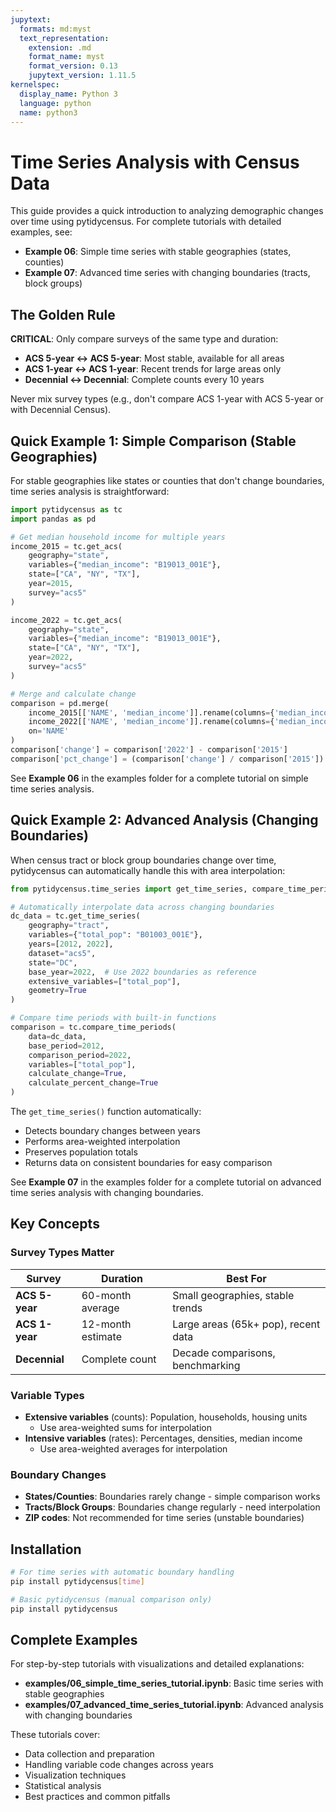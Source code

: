 ```yaml
---
jupytext:
  formats: md:myst
  text_representation:
    extension: .md
    format_name: myst
    format_version: 0.13
    jupytext_version: 1.11.5
kernelspec:
  display_name: Python 3
  language: python
  name: python3
---
```


# Time Series Analysis with Census Data

This guide provides a quick introduction to analyzing demographic changes over time using pytidycensus. For complete tutorials with detailed examples, see:

- **Example 06**: Simple time series with stable geographies (states, counties)
- **Example 07**: Advanced time series with changing boundaries (tracts, block groups)

## The Golden Rule

**CRITICAL**: Only compare surveys of the same type and duration:

- **ACS 5-year ↔ ACS 5-year**: Most stable, available for all areas
- **ACS 1-year ↔ ACS 1-year**: Recent trends for large areas only
- **Decennial ↔ Decennial**: Complete counts every 10 years

Never mix survey types (e.g., don't compare ACS 1-year with ACS 5-year or with Decennial Census).

## Quick Example 1: Simple Comparison (Stable Geographies)

For stable geographies like states or counties that don't change boundaries, time series analysis is straightforward:

```python
import pytidycensus as tc
import pandas as pd

# Get median household income for multiple years
income_2015 = tc.get_acs(
    geography="state",
    variables={"median_income": "B19013_001E"},
    state=["CA", "NY", "TX"],
    year=2015,
    survey="acs5"
)

income_2022 = tc.get_acs(
    geography="state",
    variables={"median_income": "B19013_001E"},
    state=["CA", "NY", "TX"],
    year=2022,
    survey="acs5"
)

# Merge and calculate change
comparison = pd.merge(
    income_2015[['NAME', 'median_income']].rename(columns={'median_income': '2015'}),
    income_2022[['NAME', 'median_income']].rename(columns={'median_income': '2022'}),
    on='NAME'
)
comparison['change'] = comparison['2022'] - comparison['2015']
comparison['pct_change'] = (comparison['change'] / comparison['2015']) * 100
```

See **Example 06** in the examples folder for a complete tutorial on simple time series analysis.

## Quick Example 2: Advanced Analysis (Changing Boundaries)

When census tract or block group boundaries change over time, pytidycensus can automatically handle this with area interpolation:

```python
from pytidycensus.time_series import get_time_series, compare_time_periods

# Automatically interpolate data across changing boundaries
dc_data = tc.get_time_series(
    geography="tract",
    variables={"total_pop": "B01003_001E"},
    years=[2012, 2022],
    dataset="acs5",
    state="DC",
    base_year=2022,  # Use 2022 boundaries as reference
    extensive_variables=["total_pop"],
    geometry=True
)

# Compare time periods with built-in functions
comparison = tc.compare_time_periods(
    data=dc_data,
    base_period=2012,
    comparison_period=2022,
    variables=["total_pop"],
    calculate_change=True,
    calculate_percent_change=True
)
```

The `get_time_series()` function automatically:

- Detects boundary changes between years
- Performs area-weighted interpolation
- Preserves population totals
- Returns data on consistent boundaries for easy comparison

See **Example 07** in the examples folder for a complete tutorial on advanced time series analysis with changing boundaries.

## Key Concepts

### Survey Types Matter

| Survey | Duration | Best For |
|--------|----------|----------|
| **ACS 5-year** | 60-month average | Small geographies, stable trends |
| **ACS 1-year** | 12-month estimate | Large areas (65k+ pop), recent data |
| **Decennial** | Complete count | Decade comparisons, benchmarking |

### Variable Types

- **Extensive variables** (counts): Population, households, housing units
  - Use area-weighted sums for interpolation
- **Intensive variables** (rates): Percentages, densities, median income
  - Use area-weighted averages for interpolation

### Boundary Changes

- **States/Counties**: Boundaries rarely change - simple comparison works
- **Tracts/Block Groups**: Boundaries change regularly - need interpolation
- **ZIP codes**: Not recommended for time series (unstable boundaries)

## Installation

```bash
# For time series with automatic boundary handling
pip install pytidycensus[time]

# Basic pytidycensus (manual comparison only)
pip install pytidycensus
```

## Complete Examples

For step-by-step tutorials with visualizations and detailed explanations:

- **examples/06_simple_time_series_tutorial.ipynb**: Basic time series with stable geographies
- **examples/07_advanced_time_series_tutorial.ipynb**: Advanced analysis with changing boundaries

These tutorials cover:

- Data collection and preparation
- Handling variable code changes across years
- Visualization techniques
- Statistical analysis
- Best practices and common pitfalls
